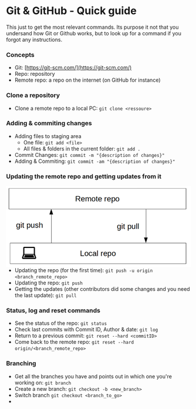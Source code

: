 
# Git & GitHub - Quick guide
This just to get the most relevant commands. Its purpose it not that you undersand how Git or Github works, but to look up for a command if you forgot any instructions.

### Concepts
* Git: [https://git-scm.com/](https://git-scm.com/)
* Repo: repository
* Remote repo: a repo on the internet (on GitHub for instance)

### Clone a repository

* Clone a remote repo to a local PC: `git clone <ressoure>`

### Adding & commiting changes

* Adding files to staging area
  - One file: `git add <file>`
  - All files & folders in the current folder: `git add . `
* Commit Changes: `git commit -m "{description of changes}"`
* Adding & Commiting: `git commit -am "{description of changes}"`

### Updating the remote repo and getting updates from it

<img heigth=100 align="right" src="images/pushpull.png">

* Updating the repo (for the first time): `git push -u origin <branch_remote_repo>`
* Updating the repo: `git push`
* Getting the updates (other contributors did some changes and you need the last update): `git pull`



###  Status, log and reset commands

* See the status of the repo: `git status`
* Check last commits with Commit ID, Author & date: `git log`
* Return to a previous commit: `git reset --hard <commitID>`
* Come back to the remote repo:  `git reset --hard origin/<branch_remote_repo> `


### Branching

* Get all the branches you have and points out in which one you're working on: `git branch`
* Create a new branch: `git checkout -b <new_branch>`
* Switch branch  `git checkout <branch_to_go>`
*
